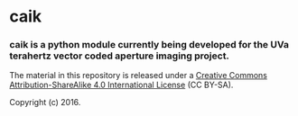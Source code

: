 # caik
### caik is a python module currently being developed for the UVa terahertz vector coded aperture imaging project.

The material in this repository is released under a [Creative Commons Attribution-ShareAlike 4.0 International License](http://creativecommons.org/licenses/by-sa/4.0/) (CC BY-SA).

Copyright (c) 2016.
